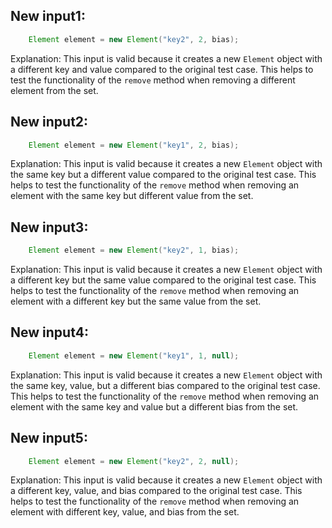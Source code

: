 ## New input1:
```java
    Element element = new Element("key2", 2, bias);
```
Explanation: This input is valid because it creates a new `Element` object with a different key and value compared to the original test case. This helps to test the functionality of the `remove` method when removing a different element from the set.

## New input2:
```java
    Element element = new Element("key1", 2, bias);
```
Explanation: This input is valid because it creates a new `Element` object with the same key but a different value compared to the original test case. This helps to test the functionality of the `remove` method when removing an element with the same key but different value from the set.

## New input3:
```java
    Element element = new Element("key2", 1, bias);
```
Explanation: This input is valid because it creates a new `Element` object with a different key but the same value compared to the original test case. This helps to test the functionality of the `remove` method when removing an element with a different key but the same value from the set.

## New input4:
```java
    Element element = new Element("key1", 1, null);
```
Explanation: This input is valid because it creates a new `Element` object with the same key, value, but a different bias compared to the original test case. This helps to test the functionality of the `remove` method when removing an element with the same key and value but a different bias from the set.

## New input5:
```java
    Element element = new Element("key2", 2, null);
```
Explanation: This input is valid because it creates a new `Element` object with a different key, value, and bias compared to the original test case. This helps to test the functionality of the `remove` method when removing an element with different key, value, and bias from the set.